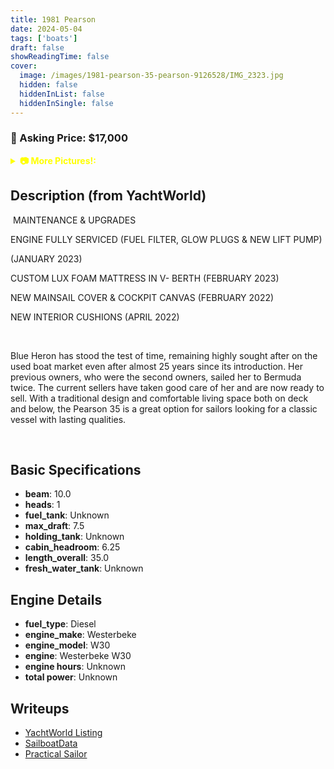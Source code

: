 ```yaml
---
title: 1981 Pearson
date: 2024-05-04
tags: ['boats']
draft: false
showReadingTime: false
cover:
  image: /images/1981-pearson-35-pearson-9126528/IMG_2323.jpg
  hidden: false
  hiddenInList: false
  hiddenInSingle: false
---
```


### :money_mouth_face: Asking Price: $17,000
<details>
<summary style='color:yellow;font-weight:bold;'>📷 More Pictures!:</summary>
<img src="/images/1981-pearson-35-pearson-9126528/IMG_2323.jpg" alt="IMG_2323">
<img src="/images/1981-pearson-35-pearson-9126528/IMG_2316.jpg" alt="IMG_2316">
<img src="/images/1981-pearson-35-pearson-9126528/IMG_2336.jpg" alt="IMG_2336">
<img src="/images/1981-pearson-35-pearson-9126528/9126528_20231114122718054_1_XLARGE.jpg" alt="9126528_20231114122718054_1_XLARGE">
<img src="/images/1981-pearson-35-pearson-9126528/IMG_2339.jpg" alt="IMG_2339">
<img src="/images/1981-pearson-35-pearson-9126528/IMG_2319.jpg" alt="IMG_2319">
<img src="/images/1981-pearson-35-pearson-9126528/9126528_20231114122702686_1_XLARGE.jpg" alt="9126528_20231114122702686_1_XLARGE">
<img src="/images/1981-pearson-35-pearson-9126528/IMG_2305.jpg" alt="IMG_2305">
<img src="/images/1981-pearson-35-pearson-9126528/IMG_2321.jpg" alt="IMG_2321">
<img src="/images/1981-pearson-35-pearson-9126528/IMG_2313.jpg" alt="IMG_2313">
<img src="/images/1981-pearson-35-pearson-9126528/9126528_20231114122546705_1_XLARGE.jpg" alt="9126528_20231114122546705_1_XLARGE">
<img src="/images/1981-pearson-35-pearson-9126528/IMG_2290.jpg" alt="IMG_2290">
<img src="/images/1981-pearson-35-pearson-9126528/IMG_2344.jpg" alt="IMG_2344">
<img src="/images/1981-pearson-35-pearson-9126528/IMG_2350.jpg" alt="IMG_2350">
<img src="/images/1981-pearson-35-pearson-9126528/9126528_20231114122559497_1_XLARGE.jpg" alt="9126528_20231114122559497_1_XLARGE">
<img src="/images/1981-pearson-35-pearson-9126528/IMG_2341.jpg" alt="IMG_2341">
<img src="/images/1981-pearson-35-pearson-9126528/9126528_20231114122734069_1_XLARGE.jpg" alt="9126528_20231114122734069_1_XLARGE">
<img src="/images/1981-pearson-35-pearson-9126528/IMG_2332.jpg" alt="IMG_2332">
<img src="/images/1981-pearson-35-pearson-9126528/IMG_2303.jpg" alt="IMG_2303">
<img src="/images/1981-pearson-35-pearson-9126528/9126528_20231114122650727_1_XLARGE.jpg" alt="9126528_20231114122650727_1_XLARGE">
<img src="/images/1981-pearson-35-pearson-9126528/IMG_2326.jpg" alt="IMG_2326">
<img src="/images/1981-pearson-35-pearson-9126528/IMG_2294.jpg" alt="IMG_2294">
<img src="/images/1981-pearson-35-pearson-9126528/IMG_2333.jpg" alt="IMG_2333">
<img src="/images/1981-pearson-35-pearson-9126528/IMG_2318.jpg" alt="IMG_2318">
<img src="/images/1981-pearson-35-pearson-9126528/IMG_2296.jpg" alt="IMG_2296">
<img src="/images/1981-pearson-35-pearson-9126528/IMG_2304.jpg" alt="IMG_2304">
<img src="/images/1981-pearson-35-pearson-9126528/IMG_2338.jpg" alt="IMG_2338">
<img src="/images/1981-pearson-35-pearson-9126528/9126528_20231114122556495_1_XLARGE.jpg" alt="9126528_20231114122556495_1_XLARGE">
<img src="/images/1981-pearson-35-pearson-9126528/9126528_20231114122719054_1_XLARGE.jpg" alt="9126528_20231114122719054_1_XLARGE">
<img src="/images/1981-pearson-35-pearson-9126528/9126528_20231114122630022_1_XLARGE.jpg" alt="9126528_20231114122630022_1_XLARGE">
<img src="/images/1981-pearson-35-pearson-9126528/9126528_20231114122653746_1_XLARGE.jpg" alt="9126528_20231114122653746_1_XLARGE">
<img src="/images/1981-pearson-35-pearson-9126528/9126528_20231114122544697_1_XLARGE.jpg" alt="9126528_20231114122544697_1_XLARGE">
<img src="/images/1981-pearson-35-pearson-9126528/9126528_20231114122557475_1_XLARGE.jpg" alt="9126528_20231114122557475_1_XLARGE">
<img src="/images/1981-pearson-35-pearson-9126528/9126528_20231114122547697_1_XLARGE.jpg" alt="9126528_20231114122547697_1_XLARGE">
<img src="/images/1981-pearson-35-pearson-9126528/IMG_2330.jpg" alt="IMG_2330">
<img src="/images/1981-pearson-35-pearson-9126528/IMG_2288.jpg" alt="IMG_2288">
<img src="/images/1981-pearson-35-pearson-9126528/IMG_2295.jpg" alt="IMG_2295">
<img src="/images/1981-pearson-35-pearson-9126528/IMG_2346.jpg" alt="IMG_2346">
<img src="/images/1981-pearson-35-pearson-9126528/9126528_20231114122651734_1_XLARGE.jpg" alt="9126528_20231114122651734_1_XLARGE">
<img src="/images/1981-pearson-35-pearson-9126528/IMG_2329.jpg" alt="IMG_2329">
<img src="/images/1981-pearson-35-pearson-9126528/IMG_2352.jpg" alt="IMG_2352">
<img src="/images/1981-pearson-35-pearson-9126528/IMG_2353.jpg" alt="IMG_2353">
<img src="/images/1981-pearson-35-pearson-9126528/IMG_2292.jpg" alt="IMG_2292">
<img src="/images/1981-pearson-35-pearson-9126528/IMG_2317.jpg" alt="IMG_2317">
<img src="/images/1981-pearson-35-pearson-9126528/9126528_20231114122612682_1_XLARGE.jpg" alt="9126528_20231114122612682_1_XLARGE">
<img src="/images/1981-pearson-35-pearson-9126528/IMG_2351.jpg" alt="IMG_2351">
<img src="/images/1981-pearson-35-pearson-9126528/IMG_2307.jpg" alt="IMG_2307">
<img src="/images/1981-pearson-35-pearson-9126528/9126528_20231114122652732_1_XLARGE.jpg" alt="9126528_20231114122652732_1_XLARGE">
<img src="/images/1981-pearson-35-pearson-9126528/9126528_20231114122532732_1_XLARGE.jpg" alt="9126528_20231114122532732_1_XLARGE">
<img src="/images/1981-pearson-35-pearson-9126528/IMG_2315.jpg" alt="IMG_2315">
<img src="/images/1981-pearson-35-pearson-9126528/9126528_20231114122704721_1_XLARGE.jpg" alt="9126528_20231114122704721_1_XLARGE">
<img src="/images/1981-pearson-35-pearson-9126528/IMG_2343.jpg" alt="IMG_2343">
<img src="/images/1981-pearson-35-pearson-9126528/IMG_2300.jpg" alt="IMG_2300">
<img src="/images/1981-pearson-35-pearson-9126528/9126528_20231114122716028_1_XLARGE.jpg" alt="9126528_20231114122716028_1_XLARGE">
<img src="/images/1981-pearson-35-pearson-9126528/9126528_20231114122611690_1_XLARGE.jpg" alt="9126528_20231114122611690_1_XLARGE">
<img src="/images/1981-pearson-35-pearson-9126528/IMG_2324.jpg" alt="IMG_2324">
<img src="/images/1981-pearson-35-pearson-9126528/IMG_2301.jpg" alt="IMG_2301">
<img src="/images/1981-pearson-35-pearson-9126528/IMG_2345.jpg" alt="IMG_2345">
<img src="/images/1981-pearson-35-pearson-9126528/9126528_20231114122533730_1_XLARGE.jpg" alt="9126528_20231114122533730_1_XLARGE">
<img src="/images/1981-pearson-35-pearson-9126528/IMG_2335.jpg" alt="IMG_2335">
<img src="/images/1981-pearson-35-pearson-9126528/IMG_2299.jpg" alt="IMG_2299">
<img src="/images/1981-pearson-35-pearson-9126528/IMG_2322.jpg" alt="IMG_2322">
<img src="/images/1981-pearson-35-pearson-9126528/IMG_2328.jpg" alt="IMG_2328">
<img src="/images/1981-pearson-35-pearson-9126528/9126528_20231114122613697_1_XLARGE.jpg" alt="9126528_20231114122613697_1_XLARGE">
<img src="/images/1981-pearson-35-pearson-9126528/9126528_20231114122614703_1_XLARGE.jpg" alt="9126528_20231114122614703_1_XLARGE">
<img src="/images/1981-pearson-35-pearson-9126528/9126528_20231114122534732_1_XLARGE.jpg" alt="9126528_20231114122534732_1_XLARGE">
<img src="/images/1981-pearson-35-pearson-9126528/9126528_20231114122628019_1_XLARGE.jpg" alt="9126528_20231114122628019_1_XLARGE">
<img src="/images/1981-pearson-35-pearson-9126528/IMG_2342.jpg" alt="IMG_2342">
<img src="/images/1981-pearson-35-pearson-9126528/9126528_20231114122545713_1_XLARGE.jpg" alt="9126528_20231114122545713_1_XLARGE">
<img src="/images/1981-pearson-35-pearson-9126528/IMG_2291.jpg" alt="IMG_2291">
<img src="/images/1981-pearson-35-pearson-9126528/IMG_2287.jpg" alt="IMG_2287">
<img src="/images/1981-pearson-35-pearson-9126528/IMG_2334.jpg" alt="IMG_2334">
<img src="/images/1981-pearson-35-pearson-9126528/IMG_2297.jpg" alt="IMG_2297">
<img src="/images/1981-pearson-35-pearson-9126528/9126528_20231114122629029_1_XLARGE.jpg" alt="9126528_20231114122629029_1_XLARGE">
<img src="/images/1981-pearson-35-pearson-9126528/IMG_2310.jpg" alt="IMG_2310">
<img src="/images/1981-pearson-35-pearson-9126528/IMG_2312.jpg" alt="IMG_2312">
<img src="/images/1981-pearson-35-pearson-9126528/IMG_2325.jpg" alt="IMG_2325">
<img src="/images/1981-pearson-35-pearson-9126528/IMG_2293.jpg" alt="IMG_2293">
<img src="/images/1981-pearson-35-pearson-9126528/IMG_2349.jpg" alt="IMG_2349">
<img src="/images/1981-pearson-35-pearson-9126528/9126528_20231114122558484_1_XLARGE.jpg" alt="9126528_20231114122558484_1_XLARGE">
<img src="/images/1981-pearson-35-pearson-9126528/IMG_2308.jpg" alt="IMG_2308">
<img src="/images/1981-pearson-35-pearson-9126528/IMG_2306.jpg" alt="IMG_2306">
<img src="/images/1981-pearson-35-pearson-9126528/9126528_20231114122535729_1_XLARGE.jpg" alt="9126528_20231114122535729_1_XLARGE">
<img src="/images/1981-pearson-35-pearson-9126528/IMG_2331.jpg" alt="IMG_2331">
<img src="/images/1981-pearson-35-pearson-9126528/IMG_2347.jpg" alt="IMG_2347">
<img src="/images/1981-pearson-35-pearson-9126528/IMG_2314.jpg" alt="IMG_2314">
<img src="/images/1981-pearson-35-pearson-9126528/IMG_2309.jpg" alt="IMG_2309">
<img src="/images/1981-pearson-35-pearson-9126528/IMG_2348.jpg" alt="IMG_2348">
<img src="/images/1981-pearson-35-pearson-9126528/9126528_20231114122705789_1_XLARGE.jpg" alt="9126528_20231114122705789_1_XLARGE">
<img src="/images/1981-pearson-35-pearson-9126528/IMG_2302.jpg" alt="IMG_2302">
<img src="/images/1981-pearson-35-pearson-9126528/IMG_2289.jpg" alt="IMG_2289">
<img src="/images/1981-pearson-35-pearson-9126528/9126528_20231114122732972_1_XLARGE.jpg" alt="9126528_20231114122732972_1_XLARGE">
<img src="/images/1981-pearson-35-pearson-9126528/IMG_2311.jpg" alt="IMG_2311">
<img src="/images/1981-pearson-35-pearson-9126528/9126528_20231114122631038_1_XLARGE.jpg" alt="9126528_20231114122631038_1_XLARGE">
<img src="/images/1981-pearson-35-pearson-9126528/IMG_2320.jpg" alt="IMG_2320">
<img src="/images/1981-pearson-35-pearson-9126528/IMG_2298.jpg" alt="IMG_2298">
<img src="/images/1981-pearson-35-pearson-9126528/IMG_2327.jpg" alt="IMG_2327">
</details>

## Description (from YachtWorld)

 MAINTENANCE & UPGRADES 

ENGINE FULLY SERVICED (FUEL FILTER, GLOW PLUGS & NEW LIFT PUMP)

(JANUARY 2023)  

CUSTOM LUX FOAM MATTRESS IN V- BERTH (FEBRUARY 2023)

NEW MAINSAIL COVER & COCKPIT CANVAS (FEBRUARY 2022) 

NEW INTERIOR CUSHIONS (APRIL 2022) 

 

Blue Heron has stood the test of time, remaining highly sought after on the used boat market even after almost 25 years since its introduction. Her previous owners, who were the second owners, sailed her to Bermuda twice. The current sellers have taken good care of her and are now ready to sell. With a traditional design and comfortable living space both on deck and below, the Pearson 35 is a great option for sailors looking for a classic vessel with lasting qualities.

 

## Basic Specifications

- **beam**: 10.0
- **heads**: 1
- **fuel_tank**: Unknown
- **max_draft**: 7.5
- **holding_tank**: Unknown
- **cabin_headroom**: 6.25
- **length_overall**: 35.0
- **fresh_water_tank**: Unknown
## Engine Details

- **fuel_type**: Diesel
- **engine_make**: Westerbeke 
- **engine_model**: W30
- **engine**: Westerbeke  W30
- **engine hours**: Unknown
- **total power**: Unknown
## Writeups

<ul>

<li><a href='https://www.yachtworld.com/yacht/1981-pearson-35-pearson-9126528/' target='_BLANK'>YachtWorld Listing</a></li>
<li><a href='https://sailboatdata.com/sailboat/pearson-35/?units=imperial' target='_BLANK'>SailboatData</a></li>
<li><a href='https://www.practical-sailor.com/sailboat-reviews/pearson-35' target='_BLANK'>Practical Sailor</a></li>
</ul>

